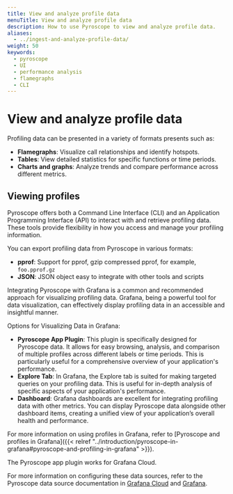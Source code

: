 ```yaml
---
title: View and analyze profile data
menuTitle: View and analyze profile data
description: How to use Pyroscope to view and analyze profile data.
aliases:
  - ../ingest-and-analyze-profile-data/
weight: 50
keywords:
  - pyroscope
  - UI
  - performance analysis
  - flamegraphs
  - CLI
---
```


# View and analyze profile data

Profiling data can be presented in a variety of formats presents such as:
- **Flamegraphs**: Visualize call relationships and identify hotspots.
- **Tables**: View detailed statistics for specific functions or time periods.
- **Charts and graphs**: Analyze trends and compare performance across different metrics.

## Viewing profiles

Pyroscope offers both a Command Line Interface (CLI) and an Application Programming Interface (API) to interact with and retrieve profiling data. These tools provide flexibility in how you access and manage your profiling information.

You can export profiling data from Pyroscope in various formats:
- **pprof**: Support for pprof, gzip compressed pprof, for example, `foo.pprof.gz`
- **JSON**: JSON object easy to integrate with other tools and scripts

Integrating Pyroscope with Grafana is a common and recommended approach for visualizing profiling data. Grafana, being a powerful tool for data visualization, can effectively display profiling data in an accessible and insightful manner.

Options for Visualizing Data in Grafana:
- **Pyroscope App Plugin**: This plugin is specifically designed for Pyroscope data. It allows for easy browsing, analysis, and comparison of multiple profiles across different labels or time periods. This is particularly useful for a comprehensive overview of your application's performance.
- **Explore Tab**: In Grafana, the Explore tab is suited for making targeted queries on your profiling data. This is useful for in-depth analysis of specific aspects of your application's performance.
- **Dashboard**: Grafana dashboards are excellent for integrating profiling data with other metrics. You can display Pyroscope data alongside other dashboard items, creating a unified view of your application’s overall health and performance.

For more information on using profiles in Grafana, refer to [Pyroscope and profiles in Grafana]({{< relref "../introduction/pyroscope-in-grafana#pyroscope-and-profiling-in-grafana" >}}).

The Pyroscope app plugin works for Grafana Cloud. 

For more information on configuring these data sources, refer to the Pyroscope data source documentation in [Grafana Cloud](/docs/grafana-cloud/connect-externally-hosted/data-sources/grafana-pyroscope/) and [Grafana](/docs/grafana/latest/datasources/grafana-pyroscope/).
